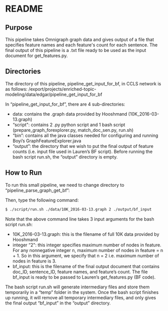 # README 
## Purpose
This pipeline takes Omnigraph graph data and gives output of a file that specifies feature names and each feature's count for each sentence.
The final output of this pipeline is a .txt file ready to be used as the input document for get_features.py.

## Directories
The directory of this pipeline, pipeline_get_input_for_bf, in CCLS network is as follows:
/export/projects/enriched-topic-modeling/data/edgar/pipeline_get_input_for_bf

In “pipeline_get_input_for_bf”, there are 4 sub-directories: 

- data: contains the .graph data provided by Hooshmand (10K_2016-03-13.graph)
- “script": contains 2 .py python script and 1 bash script (prepare_graph_forexplorer.py, match_doc_sen.py, run.sh)
- “bin”: contains all the java classes needed for configuring and running Boyi’s GraphFeatureExplorer.java
- “output”: the directory that we wish to put the final output of feature counts (i.e. input file used in Lauren’s BF script). Before running the bash script run.sh, the “output” directory is empty. 

## How to Run
To run this small pipeline, we need to change directory to “pipeline_parse_graph_get_bf”:

Then, type the following command:

```sh
$ ./script/run.sh ./data/10K_2016-03-13.graph 2 ./output/bf_input
```
Note that the above command line takes 3 input arguments for the bash script run.sh:

- 10K_2016-03-13.graph: this is the filename of full 10K data provided by Hooshmand
- integer “2": this integer specifies maximum number of nodes in feature. For any nonnegative integer n, maximum number of nodes in feature = n + 1. So in this argument, we specify that n = 2 i.e. maximum number of nodes in feature is 3.
- bf_input: this is the filename of the final output document that contains doc_ID, sentence_ID, feature names, and feature’s count. The file bf_input is ready to be passed to Lauren’s get_features.py (BF code).

The bash script run.sh will generate intermediary files and store them temporarily in a “temp” folder in the system. Once the bash script finishes up running, it will remove all temporary intermediary files, and only gives the final output “bf_input” in the “output” directory. 

   